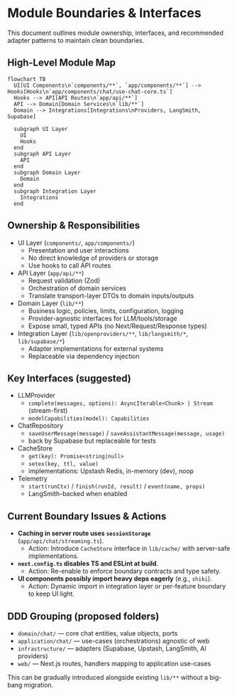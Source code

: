 # Module Boundaries & Interfaces

This document outlines module ownership, interfaces, and recommended adapter patterns to maintain clean boundaries.

## High-Level Module Map

```mermaid
flowchart TB
  UI[UI Components\n`components/**`, `app/components/**`] --> Hooks[Hooks\n`app/components/chat/use-chat-core.ts`]
  Hooks --> API[API Routes\n`app/api/**`]
  API --> Domain[Domain Services\n`lib/**`]
  Domain --> Integrations[Integrations\nProviders, LangSmith, Supabase]

  subgraph UI Layer
    UI
    Hooks
  end
  subgraph API Layer
    API
  end
  subgraph Domain Layer
    Domain
  end
  subgraph Integration Layer
    Integrations
  end
```

## Ownership & Responsibilities
- UI Layer (`components/`, `app/components/`)
  - Presentation and user interactions
  - No direct knowledge of providers or storage
  - Use hooks to call API routes
- API Layer (`app/api/**`)
  - Request validation (Zod)
  - Orchestration of domain services
  - Translate transport-layer DTOs to domain inputs/outputs
- Domain Layer (`lib/**`)
  - Business logic, policies, limits, configuration, logging
  - Provider-agnostic interfaces for LLM/tools/storage
  - Expose small, typed APIs (no Next/Request/Response types)
- Integration Layer (`lib/openproviders/**`, `lib/langsmith/*`, `lib/supabase/*`)
  - Adapter implementations for external systems
  - Replaceable via dependency injection

## Key Interfaces (suggested)
- LLMProvider
  - `complete(messages, options): AsyncIterable<Chunk> | Stream` (stream-first)
  - `modelCapabilities(model): Capabilities`
- ChatRepository
  - `saveUserMessage(message)` / `saveAssistantMessage(message, usage)`
  - back by Supabase but replaceable for tests
- CacheStore
  - `get(key): Promise<string|null>`
  - `setex(key, ttl, value)`
  - implementations: Upstash Redis, in-memory (dev), noop
- Telemetry
  - `start(runCtx)` / `finish(runId, result)` / `event(name, props)`
  - LangSmith-backed when enabled

## Current Boundary Issues & Actions
- __Caching in server route uses `sessionStorage`__ (`app/api/chat/streaming.ts`).
  - Action: Introduce `CacheStore` interface in `lib/cache/` with server-safe implementations.
- __`next.config.ts` disables TS and ESLint at build__.
  - Action: Re-enable to enforce boundary contracts and type safety.
- __UI components possibly import heavy deps eagerly__ (e.g., `shiki`).
  - Action: Dynamic import in integration layer or per-feature boundary to keep UI light.

## DDD Grouping (proposed folders)
- `domain/chat/` — core chat entities, value objects, ports
- `application/chat/` — use-cases (orchestrations) agnostic of web
- `infrastructure/` — adapters (Supabase, Upstash, LangSmith, AI providers)
- `web/` — Next.js routes, handlers mapping to application use-cases

This can be gradually introduced alongside existing `lib/**` without a big-bang migration.
